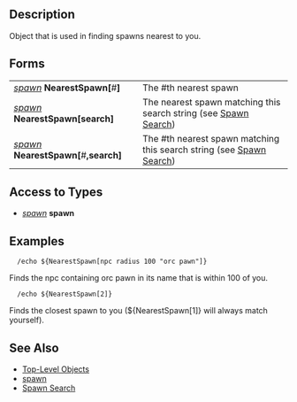 ## Description

Object that is used in finding spawns nearest to you.

## Forms

|                                                                           |                                                                                                 |
|---------------------------------------------------------------------------|-------------------------------------------------------------------------------------------------|
| *[spawn](../data-types/datatype-spawn.md)* **NearestSpawn\[**#**\]**            | The #th nearest spawn                                                                           |
| *[spawn](../data-types/datatype-spawn.md)* **NearestSpawn\[**search**\]**       | The nearest spawn matching this search string (see [Spawn Search](../general-information/spawn-search.md))     |
| *[spawn](../data-types/datatype-spawn.md)* **NearestSpawn\[**#**,**search**\]** | The #th nearest spawn matching this search string (see [Spawn Search](../general-information/spawn-search.md)) |

## Access to Types

-   *[spawn](../data-types/datatype-spawn.md)* **spawn**

## Examples

`  /echo ${NearestSpawn[npc radius 100 "orc pawn"]}`

Finds the npc containing orc pawn in its name that is within 100 of you.

`  /echo ${NearestSpawn[2]}`

Finds the closest spawn to you (${NearestSpawn\[1\]} will always match yourself).

## See Also

-   [Top-Level Objects](top-level-objects.md)
-   [spawn](../data-types/datatype-spawn.md)
-   [Spawn Search](../general-information/spawn-search.md)


